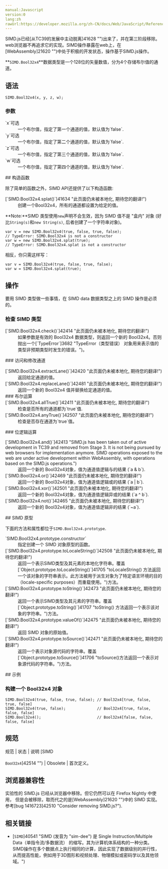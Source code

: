 ```yaml
---
manual:Javascript
version:0
lang:zh
rawUrl:https://developer.mozilla.org/zh-CN/docs/Web/JavaScript/Reference/Global_Objects/Bool32x4
---
```






SIMD.js已经[从TC39的发展中主动脱离]41628 "")出来了，并在第三阶段移除。web浏览器不再追求它的实现。SIMD操作暴露在web上，在[WebAssembly]21620 "")中处于积极的开发状态，操作基于SIMD.js操作。



**`SIMD.Bool32x4`**数据类型是一个128位的矢量数值，分为4个存储布尔值的通道。


## 语法<a name="语法"></a>

```
SIMD.Bool32x4(x, y, z, w);
```

### 参数<a name="参数"></a>
<dl><dt id=''>`x`可选</dt><dd>一个布尔值，指定了第一个通道的值，默认值为`false`.</dd><dt id=''>`y`可选</dt><dd>一个布尔值，指定了第二个通道的值，默认值为`false`.</dd><dt id=''>`z`可选</dt><dd>一个布尔值，指定了第三个通道的值，默认值为`false`.</dd><dt id=''>`w`可选</dt><dd>一个布尔值，指定了第四个通道的值，默认值为`false`.</dd></dl>
## 构造函数<a name="构造函数"></a>


除了简单的函数之外，SIMD API还提供了以下构造函数:

<dl><dt id=''>[`SIMD.Bool32x4.splat()`]41634 "此页面仍未被本地化, 期待您的翻译!")</dt><dd>创建一个Bool32x4，所有的通道都设置为给定的值。</dd></dl>

**Note:**SIMD 类型使用`new`声明不会生效，因为 SIMD 值不是 &quot;盒内&quot; 对象 (好比`String(s)`和`new String(s)`, 后者创建了一个字符串对象)。


```
var v = new SIMD.Bool32x4(true, false, true, false); 
// TypeError: SIMD.Bool32x4 is not a constructor
var w = new SIMD.Bool32x4.splat(true); 
// TypeError: SIMD.Bool32x4.splat is not a constructor
```


相反，你只需这样写：


```
var v = SIMD.Bool32x4(true, false, true, false);
var w = SIMD.Bool32x4.splat(true);
```


## 操作<a name="操作"></a>


要用 SIMD 类型做一些事情，在 SIMD data 数据类型之上的 SIMD 操作是必须的。


### 检查 SIMD 类型<a name="检查_SIMD_类型"></a>
<dl><dt id=''>[`SIMD.Bool32x4.check()`]42414 "此页面仍未被本地化, 期待您的翻译!")</dt><dd>如果参数是有效的 Bool32x4 数据类型，则返回一个新的 Bool32x4。否则抛出一个[`TypeError`]3682 "TypeError（类型错误） 对象用来表示值的类型非预期类型时发生的错误。")。</dd></dl>
### 访问和修改通道<a name="访问和修改通道"></a>
<dl><dt id=''>[`SIMD.Bool32x4.extractLane()`]42420 "此页面仍未被本地化, 期待您的翻译!")</dt><dd>返回给定通道的值。</dd><dt id=''>[`SIMD.Bool32x4.replaceLane()`]42481 "此页面仍未被本地化, 期待您的翻译!")</dt><dd>返回一个新的 Bool32x4 值并替换给定通道的值。</dd><dt id=''>
### 布尔运算<a name="布尔运算"></a>
</dt><dt id=''>[`SIMD.Bool32x4.allTrue()`]42411 "此页面仍未被本地化, 期待您的翻译!")</dt><dd>检查是否所有的通道都为`true`值.</dd><dt id=''>[`SIMD.Bool32x4.anyTrue()`]42507 "此页面仍未被本地化, 期待您的翻译!")</dt><dd>检查是否存在通道为`true`值。</dd></dl>
### 位逻辑运算<a name="位逻辑运算"></a>
<dl><dt id=''>[`SIMD.Bool32x4.and()`]42413 "SIMD.js has been taken out of active development in TC39 and removed from Stage 3. It is not being pursued by web browsers for implementation anymore. SIMD operations exposed to the web are under active development within WebAssembly, with operations based on the SIMD.js operations.")</dt><dd>返回一个新的 Bool32x4对象，值为通道值逻辑与的结果 (`a & b`).</dd><dt id=''>[`SIMD.Bool32x4.or()`]42469 "此页面仍未被本地化, 期待您的翻译!")</dt><dd>返回一个新的 Bool32x4对象，值为通道值逻辑或的结果 (`a | b`).</dd><dt id=''>[`SIMD.Bool32x4.xor()`]42501 "此页面仍未被本地化, 期待您的翻译!")</dt><dd>返回一个新的 Bool32x4对象，值为通道值逻辑异或的结果 (`a ^ b`).</dd><dt id=''>[`SIMD.Bool32x4.not()`]42465 "此页面仍未被本地化, 期待您的翻译!")</dt><dd>返回一个新的 Bool32x4对象，值为通道值逻辑非的结果 (`~a`).</dd></dl>
## SIMD 原型<a name="SIMD_原型"></a>


下面的方法和属性都位于`SIMD.Bool32x4.prototype`.

<dl><dt id=''>`SIMD.Bool32x4.prototype.constructor`</dt><dd>指定创建一个 SIMD 对象原型的函数。</dd><dt id=''>[`SIMD.Bool32x4.prototype.toLocaleString()`]42508 "此页面仍未被本地化, 期待您的翻译!")</dt><dd>返回一个表示SIMD类型及其元素的本地化字符串。覆盖[`Object.prototype.toLocaleString()`]41705 "toLocaleString() 方法返回一个该对象的字符串表示。此方法被用于派生对象为了特定语言环境的目的（locale-specific purposes）而重载使用。")方法。</dd><dt id=''>[`SIMD.Bool32x4.prototype.toString()`]42473 "此页面仍未被本地化, 期待您的翻译!")</dt><dd>返回一个表示SIMD类型及其元素的字符串。覆盖[`Object.prototype.toString()`]41707 "toString() 方法返回一个表示该对象的字符串。")方法。</dd><dt id=''>[`SIMD.Bool32x4.prototype.valueOf()`]42475 "此页面仍未被本地化, 期待您的翻译!")</dt><dd>返回 SIMD 对象的原始值。</dd><dt id=''>[`SIMD.Bool32x4.prototype.toSource()`]42471 "此页面仍未被本地化, 期待您的翻译!")<i></i></dt><dd>返回一个表示对象源代码的字符串。覆盖[`Object.prototype.toSource()`]41706 "toSource()方法返回一个表示对象源代码的字符串。")方法。</dd></dl>
## 示例<a name="示例"></a>

### 构建一个 Bool32x4 对象<a name="构建一个_Bool32x4_对象"></a>

```
SIMD.Bool32x4(true, false, true, false); // Bool32x4[true, false, true, false]
SIMD.Bool32x4(true, false);              // Bool32x4[true, false, false, false]
SIMD.Bool32x4();                         // Bool32x4[false, false, false, false]
```

## 规范<a name="规范"></a>

规范 | 状态 | 说明 
[SIMD<br></br><small>Bool32x4</small>]42514 "") | Obsolete | 首次定义。 


## 浏览器兼容性<a name="浏览器兼容性"></a>


实验性的 SIMD.js 已经从浏览器中移除。但它仍然可以在 Firefox Nightly 中使用， 但是会被移除，取而代之的是[WebAssembly]21620 "")中的 SIMD 实现。参考[bug 1416723]42510 "Consider removing SIMD.js?").


## 相关链接<a name="相关链接"></a>

* [`SIMD`]40541 "SIMD (发音为 "sim-dee") 是 Single Instruction/Multiple Data（单指令流/多数据流） 的缩写。其为计算机体系结构的一种分类。SIMD操作在多个数据点上执行相同的计算，因此实现了数据级别的并行性，从而提高性能，例如用于3D图形和视频处理、物理模拟或密码学以及其他领域。")



